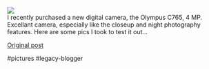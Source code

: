 <!--
date: '2004-09-20'
published: true
slug: 2004-09-i-recently-purchased-new-digital
time_to_read: 5
title: ''
-->

[![](http://photos1.blogger.com/img/233/1044/320/P8270016.jpg)](http://photos1.blogger.com/img/233/1044/640/P8270016.jpg)  
I recently purchased a new digital camera, the Olympus C765, 4 MP. Excellant camera, especially like the closeup and night photography features. Here are some pics I took to test it out...

[Original post](https://ysfk.blogspot.com/2004/09/i-recently-purchased-new-digital.html)

#pictures #legacy-blogger 